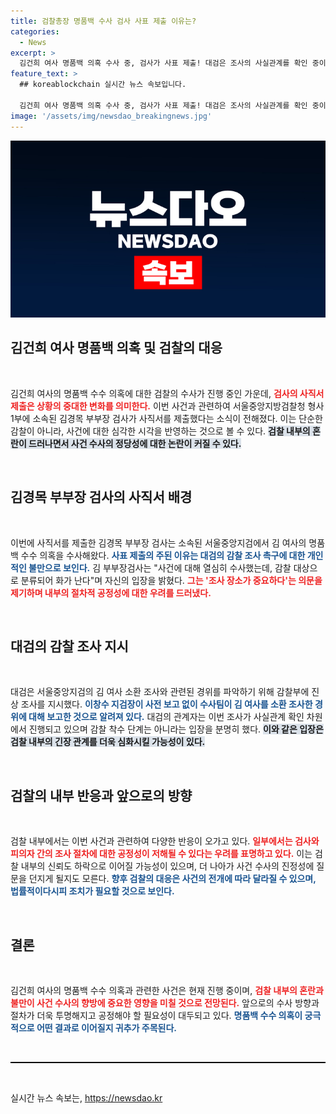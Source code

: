 ```yaml
---
title: 검찰총장 명품백 수사 검사 사표 제출 이유는?
categories:
  - News
excerpt: >
  김건희 여사 명품백 의혹 수사 중, 검사가 사표 제출! 대검은 조사의 사실관계를 확인 중이라고 밝혔지만, 내막은 불투명. 화가 난다는 검사 발언에 법조계가 술렁인다. 클릭해 더 알아보세요!
feature_text: >
  ## koreablockchain 실시간 뉴스 속보입니다.

  김건희 여사 명품백 의혹 수사 중, 검사가 사표 제출! 대검은 조사의 사실관계를 확인 중이라고 밝혔지만, 내막은 불투명. 화가 난다는 검사 발언에 법조계가 술렁인다. 클릭해 더 알아보세요!
image: '/assets/img/newsdao_breakingnews.jpg'
---
```


<p><img src="/assets/img/newsdao_breakingnews.jpg" alt="koreablockchain 속보" /></p>

<h2 data-ke-size="size26">김건희 여사 명품백 의혹 및 검찰의 대응</h2>

<p data-ke-size="size16">&nbsp;</p>

<p data-ke-size="size16">김건희 여사의 명품백 수수 의혹에 대한 검찰의 수사가 진행 중인 가운데, <b><span style="color: #ee2323;">검사의 사직서 제출은 상황의 중대한 변화를 의미한다.</span></b> 이번 사건과 관련하여 서울중앙지방검찰청 형사1부에 소속된 김경목 부부장 검사가 사직서를 제출했다는 소식이 전해졌다. 이는 단순한 감찰이 아니라, 사건에 대한 심각한 시각을 반영하는 것으로 볼 수 있다. <b><span style="background-color: #21538527;">검찰 내부의 혼란이 드러나면서 사건 수사의 정당성에 대한 논란이 커질 수 있다.</span></b> </p>

<p data-ke-size="size16">&nbsp;</p>

<h2 data-ke-size="size26">김경목 부부장 검사의 사직서 배경</h2>

<p data-ke-size="size16">&nbsp;</p>

<p data-ke-size="size16">이번에 사직서를 제출한 김경목 부부장 검사는 소속된 서울중앙지검에서 김 여사의 명품백 수수 의혹을 수사해왔다. <b><span style="color: #1a5490;">사표 제출의 주된 이유는 대검의 감찰 조사 촉구에 대한 개인적인 불만으로 보인다.</span></b> 김 부부장검사는 "사건에 대해 열심히 수사했는데, 감찰 대상으로 분류되어 화가 난다"며 자신의 입장을 밝혔다. <b><span style="color: #ee2323;">그는 '조사 장소가 중요하다'는 의문을 제기하며 내부의 절차적 공정성에 대한 우려를 드러냈다.</span></b> </p>

<p data-ke-size="size16">&nbsp;</p>

<h2 data-ke-size="size26">대검의 감찰 조사 지시</h2>

<p data-ke-size="size16">&nbsp;</p>

<p data-ke-size="size16">대검은 서울중앙지검의 김 여사 소환 조사와 관련된 경위를 파악하기 위해 감찰부에 진상 조사를 지시했다. <b><span style="color: #1a5490;">이창수 지검장이 사전 보고 없이 수사팀이 김 여사를 소환 조사한 경위에 대해 보고한 것으로 알려져 있다.</span></b> 대검의 관계자는 이번 조사가 사실관계 확인 차원에서 진행되고 있으며 감찰 착수 단계는 아니라는 입장을 분명히 했다. <b><span style="background-color: #21538527;">이와 같은 입장은 검찰 내부의 긴장 관계를 더욱 심화시킬 가능성이 있다.</span></b> </p>

<p data-ke-size="size16">&nbsp;</p>

<h2 data-ke-size="size26">검찰의 내부 반응과 앞으로의 방향</h2>

<p data-ke-size="size16">&nbsp;</p>

<p data-ke-size="size16">검찰 내부에서는 이번 사건과 관련하여 다양한 반응이 오가고 있다. <b><span style="color: #ee2323;">일부에서는 검사와 피의자 간의 조사 절차에 대한 공정성이 저해될 수 있다는 우려를 표명하고 있다.</span></b> 이는 검찰 내부의 신뢰도 하락으로 이어질 가능성이 있으며, 더 나아가 사건 수사의 진정성에 질문을 던지게 될지도 모른다. <b><span style="color: #1a5490;">향후 검찰의 대응은 사건의 전개에 따라 달라질 수 있으며, 법률적이다시피 조치가 필요할 것으로 보인다.</span></b> </p>

<p data-ke-size="size16">&nbsp;</p>

<h2 data-ke-size="size26">결론</h2>

<p data-ke-size="size16">&nbsp;</p>

<p data-ke-size="size16">김건희 여사의 명품백 수수 의혹과 관련한 사건은 현재 진행 중이며, <b><span style="color: #ee2323;">검찰 내부의 혼란과 불만이 사건 수사의 향방에 중요한 영향을 미칠 것으로 전망된다.</span></b> 앞으로의 수사 방향과 절차가 더욱 투명해지고 공정해야 할 필요성이 대두되고 있다. <b><span style="color: #1a5490;">명품백 수수 의혹이 궁극적으로 어떤 결과로 이어질지 귀추가 주목된다.</span></b> </p>

<p data-ke-size="size16">&nbsp;</p>

<hr style="height:2px; border:none; background-color:#000;"/>

<p data-ke-size="size16">&nbsp;</p>
실시간 뉴스 속보는, <a href="https://newsdao.kr" rel="dofollow">https://newsdao.kr</a>


